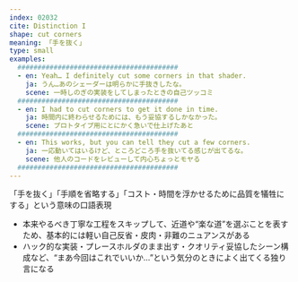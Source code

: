 ```yaml
---
index: 02032
cite: Distinction I
shape: cut corners
meaning: 「手を抜く」
type: small
examples:
  ########################################
  - en: Yeah… I definitely cut some corners in that shader.
    ja: うん…あのシェーダーは明らかに手抜きしたな。
    scene: 一時しのぎの実装をしてしまったときの自己ツッコミ
  ########################################
  - en: I had to cut corners to get it done in time.
    ja: 時間内に終わらせるためには、もう妥協するしかなかった。
    scene: プロトタイプ用にとにかく急いで仕上げたあと
  ########################################
  - en: This works, but you can tell they cut a few corners.
    ja: 一応動いてはいるけど、ところどころ手を抜いてる感じが出てるな。
    scene: 他人のコードをレビューして内心ちょっとモヤる
  ########################################
---
```


「手を抜く」「手順を省略する」「コスト・時間を浮かせるために品質を犠牲にする」という意味の口語表現

- 本来やるべき丁寧な工程をスキップして、近道や“楽な道”を選ぶことを表すため、基本的には軽い自己反省・皮肉・非難のニュアンスがある
- ハック的な実装・プレースホルダのまま出す・クオリティ妥協したシーン構成など、“まあ今回はこれでいいか…”という気分のときによく出てくる独り言になる


